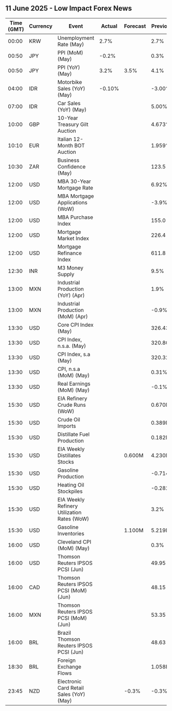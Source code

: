 ## 11 June 2025 - Low Impact Forex News

| Time (GMT) | Currency | Event | Actual | Forecast | Previous |
|------|----------|-------|--------|----------|----------|
| 00:00 | KRW | Unemployment Rate (May) | 2.7% |  | 2.7% |
| 00:50 | JPY | PPI (MoM) (May) | -0.2% |  | 0.3% |
| 00:50 | JPY | PPI (YoY) (May) | 3.2% | 3.5% | 4.1% |
| 04:00 | IDR | Motorbike Sales (YoY) (May) | -0.10% |  | -3.00% |
| 07:00 | IDR | Car Sales (YoY) (May) |  |  | 5.00% |
| 10:00 | GBP | 10-Year Treasury Gilt Auction |  |  | 4.673% |
| 10:10 | EUR | Italian 12-Month BOT Auction |  |  | 1.959% |
| 10:30 | ZAR | Business Confidence (May) |  |  | 123.5 |
| 12:00 | USD | MBA 30-Year Mortgage Rate |  |  | 6.92% |
| 12:00 | USD | MBA Mortgage Applications (WoW) |  |  | -3.9% |
| 12:00 | USD | MBA Purchase Index |  |  | 155.0 |
| 12:00 | USD | Mortgage Market Index |  |  | 226.4 |
| 12:00 | USD | Mortgage Refinance Index |  |  | 611.8 |
| 12:30 | INR | M3 Money Supply |  |  | 9.5% |
| 13:00 | MXN | Industrial Production (YoY) (Apr) |  |  | 1.9% |
| 13:00 | MXN | Industrial Production (MoM) (Apr) |  |  | -0.9% |
| 13:30 | USD | Core CPI Index (May) |  |  | 326.43 |
| 13:30 | USD | CPI Index, n.s.a. (May) |  |  | 320.80 |
| 13:30 | USD | CPI Index, s.a (May) |  |  | 320.32 |
| 13:30 | USD | CPI, n.s.a (MoM) (May) |  |  | 0.31% |
| 13:30 | USD | Real Earnings (MoM) (May) |  |  | -0.1% |
| 15:30 | USD | EIA Refinery Crude Runs (WoW) |  |  | 0.670M |
| 15:30 | USD | Crude Oil Imports |  |  | 0.389M |
| 15:30 | USD | Distillate Fuel Production |  |  | 0.182M |
| 15:30 | USD | EIA Weekly Distillates Stocks |  | 0.600M | 4.230M |
| 15:30 | USD | Gasoline Production |  |  | -0.714M |
| 15:30 | USD | Heating Oil Stockpiles |  |  | -0.282M |
| 15:30 | USD | EIA Weekly Refinery Utilization Rates (WoW) |  |  | 3.2% |
| 15:30 | USD | Gasoline Inventories |  | 1.100M | 5.219M |
| 16:00 | USD | Cleveland CPI (MoM) (May) |  |  | 0.3% |
| 16:00 | USD | Thomson Reuters IPSOS PCSI (Jun) |  |  | 49.95 |
| 16:00 | CAD | Thomson Reuters IPSOS PCSI (MoM) (Jun) |  |  | 48.15 |
| 16:00 | MXN | Thomson Reuters IPSOS PCSI (MoM) (Jun) |  |  | 53.35 |
| 16:00 | BRL | Brazil Thomson Reuters IPSOS PCSI (Jun) |  |  | 48.63 |
| 18:30 | BRL | Foreign Exchange Flows |  |  | 1.058B |
| 23:45 | NZD | Electronic Card Retail Sales (YoY) (May) |  | -0.3% | -0.3% |
